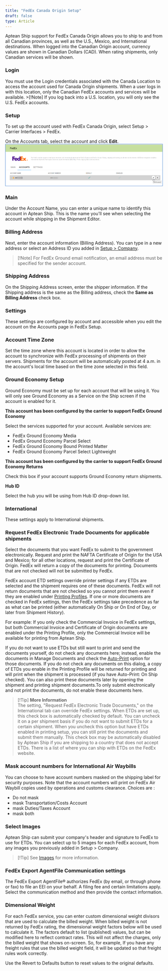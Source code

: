 ```yaml
---
title: "FedEx Canada Origin Setup"
draft: false
type: Article
---
```


Aptean Ship support for FedEx Canada Origin allows you to ship to and from all Canadian provinces, as well as the U.S., Mexico, and International destinations. When logged into the Canadian Origin account, currency values are shown in Canadian Dollars (CAD). When rating shipments, only Canadian services will be shown.
### Login


You must use the Login credentials associated with the Canada Location to access the account used for Canada Origin shipments. When a user logs in with this location, only the Canadian FedEx accounts and services will be available. >[!Note]  If you log back into a U.S. location, you will only see the U.S. FedEx accounts.


### Setup


To set up the account used with FedEx Canada Origin, select Setup > Carrier Interfaces > FedEx.

On the Accounts tab, select the account and click **Edit**.
![fedex-canada2-1](assets/images/fedex-canada2-1.png)
### Main


Under the Account Name, you can enter a unique name to identify this account in Aptean Ship. This is the name you'll see when selecting the account while shipping in the Shipment Editor.

### Billing Address


Next, enter the account information (Billing Address). You can type in a new address or select an Address ID you added in [Setup > Company](company-setup.md).

>[!Note] For FedEx Ground email notification, an email address must be specified for the sender account.
### Shipping Address


On the Shipping Address screen, enter the shipper information. If the Shipping address is the same as the Billing address, check the **Same as Billing Address** check box.
### Settings


These settings are configured by account and accessible when you edit the account on the Accounts page in FedEx Setup.
### Account Time Zone


Set the time zone where this account is located in order to allow the account to synchronize with FedEx processing of shipments on their servers. Shipments for the account will be automatically posted at 4 a.m. in the account's local time based on the time zone selected in this field.
### Ground Economy Setup


Ground Economy must be set up for each account that will be using it. You will only see Ground Economy as a Service on the Ship screen if the account is enabled for it.


**This account has been configured by the carrier to support FedEx Ground Economy**

Select the services supported for your account. Available services are:
* FedEx Ground Economy Media
* FedEx Ground Economy Parcel Select
* FedEx Ground Economy Bound Printed Matter
* FedEx Ground Economy Parcel Select Lightweight


**This account has been configured by the carrier to support FedEx Ground Economy Returns**

Check this box if your account supports Ground Economy return shipments.



**Hub ID**

Select the hub you will be using from Hub ID drop-down list.
### International


These settings apply to International shipments.
### Request FedEx Electronic Trade Documents for applicable shipments


Select the documents that you want FedEx to submit to the government electronically. Request and print the NAFTA Certificate of Origin for the USA and Mexico; for all other locations, request and print the Certificate of Origin. FedEx will return a copy of the documents for printing. Documents that are not checked will not be submitted by FedEx.

FedEx account ETD settings override printer settings if any ETDs are selected and the shipment requires one of these documents. FedEx will not return documents that are not checked so you cannot print them even if they are enabled under [Printing Profiles](printing-profiles.md). If one or more documents are checked in FedEx settings, then the FedEx settings take precedence as far as what can be printed (either automatically On Ship or On End of Day, or later from Shipment History).

For example: If you only check the Commercial Invoice in FedEx settings, but both Commercial Invoice and Certificate of Origin documents are enabled under the Printing Profile, only the Commercial Invoice will be available for printing from Aptean Ship.

If you do not want to use ETDs but still want to print and send the documents yourself, do not check any documents here; instead, enable the documents in Manage Documents and check the [Auto-Print](document-settings.md#auto-print) option for those documents. If you do not check any documents on this dialog, a copy of ETDs you enable in the Printing Profile will be returned for printing and will print when the shipment is processed (if you have Auto-Print: On Ship checked). You can also print these documents later by opening the shipment and printing shipment documents.To only submit electronically and not print the documents, do not enable these documents here.

>[!Tip] **More Information** <br>The setting, "Request FedEx Electronic Trade Documents," on the International tab can override FedEx settings. When ETDs are set up, this check box is automatically checked by default. You can uncheck it on a per shipment basis if you do not want to submit ETDs for a certain shipment. When you uncheck this option but have ETDs enabled in printing setup, you can still print the documents and submit them manually. This check box may be automatically disabled by Aptean Ship if you are shipping to a country that does not accept ETDs. There is a list of where you can ship with ETDs on the FedEx website.

### Mask account numbers for International Air Waybills


You can choose to have account numbers masked on the shipping label for security purposes. Note that the account numbers will print on FedEx Air Waybill copies used by operations and customs clearance. Choices are :
* Do not mask
* mask Transportation/Costs Account
* mask Duties/Taxes Account
* mask both


### Select Images


Aptean Ship can submit your company's header and signature to FedEx to use for ETDs. You can select up to 5 images for each FedEx account, from any images you previously added in Setup > Company.

>[!Tip] See [Images](company-setup.md#images) for more information.
### FedEx Export AgentFile Communication settings


The FedEx Export AgentFile® authorizes FedEx (by email, or through phone or fax) to file an EEI on your behalf. A filing fee and certain limitations apply. Select the communication method and then provide the contact information.
### Dimensional Weight


For each FedEx service, you can enter custom dimensional weight divisors that are used to calculate the billed weight. When billed weight is not returned by FedEx rating, the dimensional weight factors below will be used to calculate it. The factors default to list (published) values, but can be modified here to reflect contract rates. This will not affect the charges, only the billed weight that shows on-screen. So, for example, If you have any freight rules that use the billed weight field, it will be updated so that freight rules work correctly.


Use the Revert to Defaults button to reset values to the original defaults.



